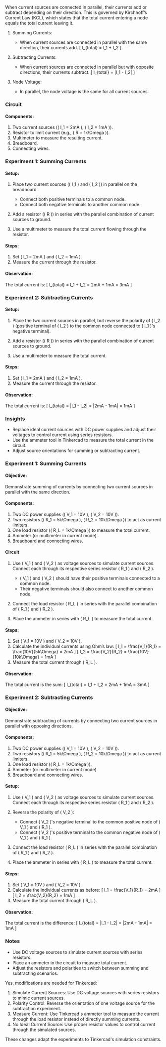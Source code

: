 When current sources are connected in parallel, their currents add or subtract depending on their direction. This is governed by Kirchhoff’s Current Law (KCL), which states that the total current entering a node equals the total current leaving it.

1. Summing Currents:
   - When current sources are connected in parallel with the same direction, their currents add.
   \[
   I_{total} = I_1 + I_2
   \]

2. Subtracting Currents:
   - When current sources are connected in parallel but with opposite directions, their currents subtract.
   \[
   I_{total} = |I_1 - I_2|
   \]

3. Node Voltage:
   - In parallel, the node voltage is the same for all current sources.

### Circuit

#### Components:

1. Two current sources (\( I_1 = 2mA \), \( I_2 = 1mA \)).
2. Resistor to limit current (e.g., \( R = 1k\Omega \)).
3. Multimeter to measure the resulting current.
4. Breadboard.
5. Connecting wires.

### Experiment 1: Summing Currents

#### Setup:

1. Place two current sources (\( I_1 \) and \( I_2 \)) in parallel on the breadboard.
   - Connect both positive terminals to a common node.
   - Connect both negative terminals to another common node.

2. Add a resistor (\( R \)) in series with the parallel combination of current sources to ground.

3. Use a multimeter to measure the total current flowing through the resistor.

#### Steps:

1. Set \( I_1 = 2mA \) and \( I_2 = 1mA \).
2. Measure the current through the resistor.

#### Observation:

The total current is:
\[
I_{total} = I_1 + I_2 = 2mA + 1mA = 3mA
\]

### Experiment 2: Subtracting Currents

#### Setup:

1. Place the two current sources in parallel, but reverse the polarity of \( I_2 \) (positive terminal of \( I_2 \) to the common node connected to \( I_1 \)'s negative terminal).

2. Add a resistor (\( R \)) in series with the parallel combination of current sources to ground.

3. Use a multimeter to measure the total current.

#### Steps:

1. Set \( I_1 = 2mA \) and \( I_2 = 1mA \).
2. Measure the current through the resistor.

#### Observation:

The total current is:
\[
I_{total} = |I_1 - I_2| = |2mA - 1mA| = 1mA
\]

### Insights

- Replace ideal current sources with DC power supplies and adjust their voltages to control current using series resistors.
- Use the ammeter tool in Tinkercad to measure the total current in the circuit.
- Adjust source orientations for summing or subtracting current.

### Experiment 1: Summing Currents

#### Objective:

Demonstrate summing of currents by connecting two current sources in parallel with the same direction.

#### Components:

1. Two DC power supplies (\( V_1 = 10V \), \( V_2 = 10V \)).
2. Two resistors (\( R_1 = 5k\Omega \), \( R_2 = 10k\Omega \)) to act as current limiters.
3. One load resistor (\( R_L = 1k\Omega \)) to measure the total current.
4. Ammeter (or multimeter in current mode).
5. Breadboard and connecting wires.

#### Circuit

1. Use \( V_1 \) and \( V_2 \) as voltage sources to simulate current sources. Connect each through its respective series resistor \( R_1 \) and \( R_2 \).
   - \( V_1 \) and \( V_2 \) should have their positive terminals connected to a common node.
   - Their negative terminals should also connect to another common node.

2. Connect the load resistor \( R_L \) in series with the parallel combination of \( R_1 \) and \( R_2 \).

3. Place the ammeter in series with \( R_L \) to measure the total current.

#### Steps:

1. Set \( V_1 = 10V \) and \( V_2 = 10V \).
2. Calculate the individual currents using Ohm’s law:
   \[
   I_1 = \frac{V_1}{R_1} = \frac{10V}{5k\Omega} = 2mA
   \]
   \[
   I_2 = \frac{V_2}{R_2} = \frac{10V}{10k\Omega} = 1mA
   \]
3. Measure the total current through \( R_L \).

#### Observation:

The total current is the sum:
\[
I_{total} = I_1 + I_2 = 2mA + 1mA = 3mA
\]

### Experiment 2: Subtracting Currents

#### Objective:

Demonstrate subtracting of currents by connecting two current sources in parallel with opposing directions.

#### Components:

1. Two DC power supplies (\( V_1 = 10V \), \( V_2 = 10V \)).
2. Two resistors (\( R_1 = 5k\Omega \), \( R_2 = 10k\Omega \)) to act as current limiters.
3. One load resistor (\( R_L = 1k\Omega \)).
4. Ammeter (or multimeter in current mode).
5. Breadboard and connecting wires.

#### Setup:

1. Use \( V_1 \) and \( V_2 \) as voltage sources to simulate current sources. Connect each through its respective series resistor \( R_1 \) and \( R_2 \).

2. Reverse the polarity of \( V_2 \):
   - Connect \( V_2 \)'s negative terminal to the common positive node of \( V_1 \) and \( R_1 \).
   - Connect \( V_2 \)'s positive terminal to the common negative node of \( V_1 \) and \( R_1 \).

3. Connect the load resistor \( R_L \) in series with the parallel combination of \( R_1 \) and \( R_2 \).

4. Place the ammeter in series with \( R_L \) to measure the total current.

#### Steps:

1. Set \( V_1 = 10V \) and \( V_2 = 10V \).
2. Calculate the individual currents as before:
   \[
   I_1 = \frac{V_1}{R_1} = 2mA
   \]
   \[
   I_2 = \frac{V_2}{R_2} = 1mA
   \]
3. Measure the total current through \( R_L \).

#### Observation:

The total current is the difference:
\[
I_{total} = |I_1 - I_2| = |2mA - 1mA| = 1mA
\]

### Notes

- Use DC voltage sources to simulate current sources with series resistors.
- Place an ammeter in the circuit to measure total current.
- Adjust the resistors and polarities to switch between summing and subtracting scenarios.

Yes, modifications are needed for Tinkercad:

1. Simulate Current Sources: Use DC voltage sources with series resistors to mimic current sources.
2. Polarity Control: Reverse the orientation of one voltage source for the subtraction experiment.
3. Measure Current: Use Tinkercad's ammeter tool to measure the current through the load resistor instead of directly summing currents.
4. No Ideal Current Source: Use proper resistor values to control current through the simulated sources.

These changes adapt the experiments to Tinkercad's simulation constraints.

